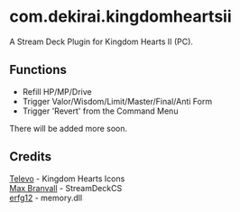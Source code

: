 # com.dekirai.kingdomheartsii
 A Stream Deck Plugin for Kingdom Hearts II (PC).

## Functions
- Refill HP/MP/Drive
- Trigger Valor/Wisdom/Limit/Master/Final/Anti Form
- Trigger 'Revert' from the Command Menu

There will be added more soon.

## Credits
[Televo](https://github.com/Televo/kingdom-hearts-recollection) - Kingdom Hearts Icons  
[Max Branvall](https://github.com/MaxBranvall/StreamDeckCS) - StreamDeckCS  
[erfg12](https://github.com/erfg12/memory.dll) - memory.dll  
